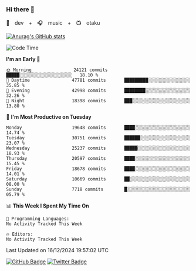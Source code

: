 ### Hi there 👋

🚀　dev　+　🎧　music　+　📺　otaku


[![Anurag's GitHub stats](https://github-readme-stats.vercel.app/api?username=koheitasaka&count_private=true&show_icons=true&theme=monokai)](https://github.com/koheitasaka/github-readme-stats)

<!--START_SECTION:waka-->
![Code Time](http://img.shields.io/badge/Code%20Time-1%2C161%20hrs%2023%20mins-blue)

**I'm an Early 🐤** 

```text
🌞 Morning                24121 commits       █████░░░░░░░░░░░░░░░░░░░░   18.10 % 
🌆 Daytime                47781 commits       █████████░░░░░░░░░░░░░░░░   35.85 % 
🌃 Evening                42998 commits       ████████░░░░░░░░░░░░░░░░░   32.26 % 
🌙 Night                  18398 commits       ███░░░░░░░░░░░░░░░░░░░░░░   13.80 % 
```
📅 **I'm Most Productive on Tuesday** 

```text
Monday                   19648 commits       ████░░░░░░░░░░░░░░░░░░░░░   14.74 % 
Tuesday                  30751 commits       ██████░░░░░░░░░░░░░░░░░░░   23.07 % 
Wednesday                25237 commits       █████░░░░░░░░░░░░░░░░░░░░   18.93 % 
Thursday                 20597 commits       ████░░░░░░░░░░░░░░░░░░░░░   15.45 % 
Friday                   18678 commits       ████░░░░░░░░░░░░░░░░░░░░░   14.01 % 
Saturday                 10669 commits       ██░░░░░░░░░░░░░░░░░░░░░░░   08.00 % 
Sunday                   7718 commits        █░░░░░░░░░░░░░░░░░░░░░░░░   05.79 % 
```


📊 **This Week I Spent My Time On** 

```text
💬 Programming Languages: 
No Activity Tracked This Week

🔥 Editors: 
No Activity Tracked This Week
```


 Last Updated on 16/12/2024 19:57:02 UTC
<!--END_SECTION:waka-->

[![GitHub Badge](https://img.shields.io/badge/GitHub-100000?style=for-the-badge&logo=github&logoColor=white)](https://github.com/koheitasaka)
[![Twitter Badge](https://img.shields.io/badge/Twitter-1DA1F2?style=for-the-badge&logo=twitter&logoColor=white)](https://twitter.com/sleep_asleep_)
